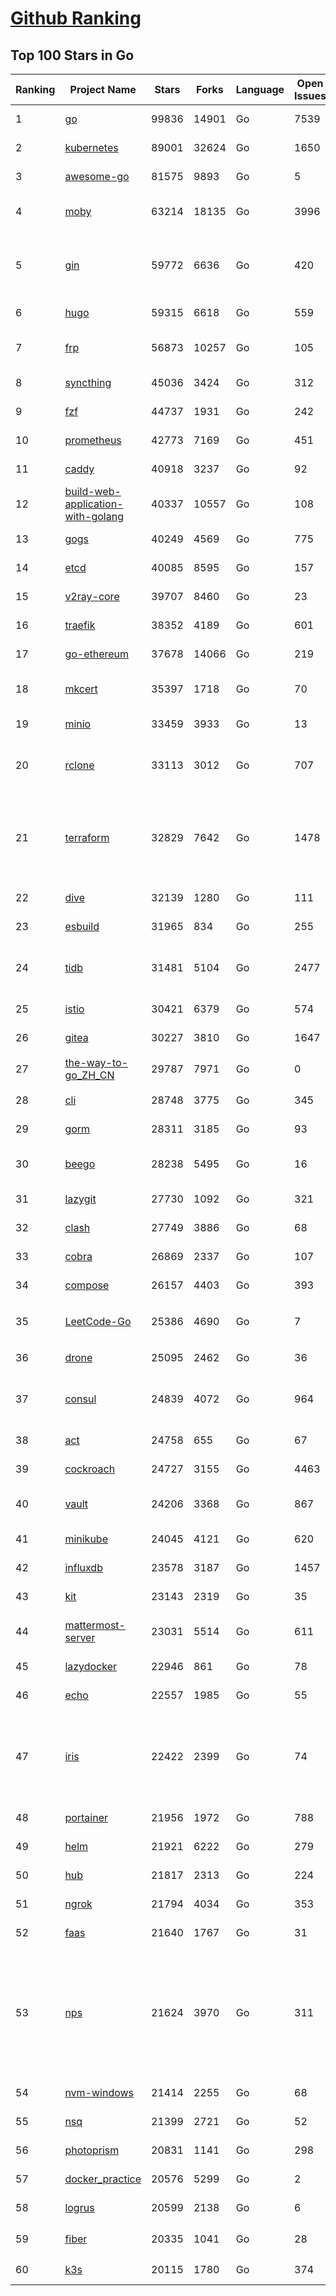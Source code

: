 [Github Ranking](../README.md)
==========

## Top 100 Stars in Go

| Ranking | Project Name | Stars | Forks | Language | Open Issues | Description | Last Commit |
| ------- | ------------ | ----- | ----- | -------- | ----------- | ----------- | ----------- |
| 1 | [go](https://github.com/golang/go) | 99836 | 14901 | Go | 7539 | The Go programming language | 2022-06-03T21:53:06Z |
| 2 | [kubernetes](https://github.com/kubernetes/kubernetes) | 89001 | 32624 | Go | 1650 | Production-Grade Container Scheduling and Management | 2022-06-04T01:52:59Z |
| 3 | [awesome-go](https://github.com/avelino/awesome-go) | 81575 | 9893 | Go | 5 | A curated list of awesome Go frameworks, libraries and software | 2022-06-04T02:48:57Z |
| 4 | [moby](https://github.com/moby/moby) | 63214 | 18135 | Go | 3996 | Moby Project - a collaborative project for the container ecosystem to assemble container-based systems | 2022-06-03T23:12:03Z |
| 5 | [gin](https://github.com/gin-gonic/gin) | 59772 | 6636 | Go | 420 | Gin is a HTTP web framework written in Go (Golang). It features a Martini-like API with much better performance -- up to 40 times faster. If you need smashing performance, get yourself some Gin. | 2022-06-02T03:52:28Z |
| 6 | [hugo](https://github.com/gohugoio/hugo) | 59315 | 6618 | Go | 559 | The world’s fastest framework for building websites. | 2022-06-04T00:37:57Z |
| 7 | [frp](https://github.com/fatedier/frp) | 56873 | 10257 | Go | 105 | A fast reverse proxy to help you expose a local server behind a NAT or firewall to the internet. | 2022-06-03T12:55:09Z |
| 8 | [syncthing](https://github.com/syncthing/syncthing) | 45036 | 3424 | Go | 312 | Open Source Continuous File Synchronization | 2022-06-02T13:15:42Z |
| 9 | [fzf](https://github.com/junegunn/fzf) | 44737 | 1931 | Go | 242 | :cherry_blossom: A command-line fuzzy finder | 2022-05-30T13:23:06Z |
| 10 | [prometheus](https://github.com/prometheus/prometheus) | 42773 | 7169 | Go | 451 | The Prometheus monitoring system and time series database. | 2022-06-03T16:24:04Z |
| 11 | [caddy](https://github.com/caddyserver/caddy) | 40918 | 3237 | Go | 92 | Fast, multi-platform web server with automatic HTTPS | 2022-06-03T20:13:50Z |
| 12 | [build-web-application-with-golang](https://github.com/astaxie/build-web-application-with-golang) | 40337 | 10557 | Go | 108 | A golang ebook intro how to build a web with golang | 2022-05-30T19:50:00Z |
| 13 | [gogs](https://github.com/gogs/gogs) | 40249 | 4569 | Go | 775 | Gogs is a painless self-hosted Git service | 2022-06-04T02:59:14Z |
| 14 | [etcd](https://github.com/etcd-io/etcd) | 40085 | 8595 | Go | 157 | Distributed reliable key-value store for the most critical data of a distributed system | 2022-06-03T16:09:21Z |
| 15 | [v2ray-core](https://github.com/v2ray/v2ray-core) | 39707 | 8460 | Go | 23 | A platform for building proxies to bypass network restrictions. | 2022-06-01T04:01:15Z |
| 16 | [traefik](https://github.com/traefik/traefik) | 38352 | 4189 | Go | 601 | The Cloud Native Application Proxy | 2022-06-03T10:26:47Z |
| 17 | [go-ethereum](https://github.com/ethereum/go-ethereum) | 37678 | 14066 | Go | 219 | Official Go implementation of the Ethereum protocol | 2022-06-03T15:19:01Z |
| 18 | [mkcert](https://github.com/FiloSottile/mkcert) | 35397 | 1718 | Go | 70 | A simple zero-config tool to make locally trusted development certificates with any names you'd like. | 2022-05-16T17:06:09Z |
| 19 | [minio](https://github.com/minio/minio) | 33459 | 3933 | Go | 13 | Multi-Cloud Object Storage | 2022-06-04T02:11:08Z |
| 20 | [rclone](https://github.com/rclone/rclone) | 33113 | 3012 | Go | 707 | "rsync for cloud storage" - Google Drive, S3, Dropbox, Backblaze B2, One Drive, Swift, Hubic, Wasabi, Google Cloud Storage, Yandex Files | 2022-06-02T15:03:42Z |
| 21 | [terraform](https://github.com/hashicorp/terraform) | 32829 | 7642 | Go | 1478 | Terraform enables you to safely and predictably create, change, and improve infrastructure. It is an open source tool that codifies APIs into declarative configuration files that can be shared amongst team members, treated as code, edited, reviewed, and versioned. | 2022-06-03T19:18:30Z |
| 22 | [dive](https://github.com/wagoodman/dive) | 32139 | 1280 | Go | 111 | A tool for exploring each layer in a docker image | 2022-06-03T03:15:35Z |
| 23 | [esbuild](https://github.com/evanw/esbuild) | 31965 | 834 | Go | 255 | An extremely fast JavaScript and CSS bundler and minifier | 2022-06-02T15:08:17Z |
| 24 | [tidb](https://github.com/pingcap/tidb) | 31481 | 5104 | Go | 2477 | TiDB is an open-source, cloud-native, distributed, MySQL-Compatible database for elastic scale and real-time analytics. Try free: https://tidbcloud.com/signup | 2022-06-04T02:45:33Z |
| 25 | [istio](https://github.com/istio/istio) | 30421 | 6379 | Go | 574 | Connect, secure, control, and observe services. | 2022-06-04T00:28:33Z |
| 26 | [gitea](https://github.com/go-gitea/gitea) | 30227 | 3810 | Go | 1647 | Git with a cup of tea, painless self-hosted git service | 2022-06-04T01:30:53Z |
| 27 | [the-way-to-go_ZH_CN](https://github.com/unknwon/the-way-to-go_ZH_CN) | 29787 | 7971 | Go | 0 | 《The Way to Go》中文译本，中文正式名《Go 入门指南》 | 2022-05-26T16:09:15Z |
| 28 | [cli](https://github.com/cli/cli) | 28748 | 3775 | Go | 345 | GitHub’s official command line tool | 2022-06-03T21:44:15Z |
| 29 | [gorm](https://github.com/go-gorm/gorm) | 28311 | 3185 | Go | 93 | The fantastic ORM library for Golang, aims to be developer friendly | 2022-06-01T03:50:57Z |
| 30 | [beego](https://github.com/beego/beego) | 28238 | 5495 | Go | 16 | beego is an open-source, high-performance web framework for the Go programming language. | 2022-06-01T13:21:51Z |
| 31 | [lazygit](https://github.com/jesseduffield/lazygit) | 27730 | 1092 | Go | 321 | simple terminal UI for git commands | 2022-06-04T02:26:27Z |
| 32 | [clash](https://github.com/Dreamacro/clash) | 27749 | 3886 | Go | 68 | A rule-based tunnel in Go. | 2022-06-01T13:43:36Z |
| 33 | [cobra](https://github.com/spf13/cobra) | 26869 | 2337 | Go | 107 | A Commander for modern Go CLI interactions | 2022-06-02T09:38:22Z |
| 34 | [compose](https://github.com/docker/compose) | 26157 | 4403 | Go | 393 | Define and run multi-container applications with Docker | 2022-06-02T14:37:36Z |
| 35 | [LeetCode-Go](https://github.com/halfrost/LeetCode-Go) | 25386 | 4690 | Go | 7 | ✅ Solutions to LeetCode by Go, 100% test coverage, runtime beats 100% / LeetCode 题解 | 2022-06-03T19:12:27Z |
| 36 | [drone](https://github.com/harness/drone) | 25095 | 2462 | Go | 36 | Drone is a Container-Native, Continuous Delivery Platform | 2022-05-31T11:21:04Z |
| 37 | [consul](https://github.com/hashicorp/consul) | 24839 | 4072 | Go | 964 | Consul is a distributed, highly available, and data center aware solution to connect and configure applications across dynamic, distributed infrastructure. | 2022-06-04T01:01:43Z |
| 38 | [act](https://github.com/nektos/act) | 24758 | 655 | Go | 67 | Run your GitHub Actions locally 🚀 | 2022-06-03T14:35:40Z |
| 39 | [cockroach](https://github.com/cockroachdb/cockroach) | 24727 | 3155 | Go | 4463 | CockroachDB - the open source, cloud-native distributed SQL database. | 2022-06-04T03:01:35Z |
| 40 | [vault](https://github.com/hashicorp/vault) | 24206 | 3368 | Go | 867 | A tool for secrets management, encryption as a service, and privileged access management | 2022-06-04T00:34:45Z |
| 41 | [minikube](https://github.com/kubernetes/minikube) | 24045 | 4121 | Go | 620 | Run Kubernetes locally | 2022-06-03T23:50:04Z |
| 42 | [influxdb](https://github.com/influxdata/influxdb) | 23578 | 3187 | Go | 1457 | Scalable datastore for metrics, events, and real-time analytics | 2022-06-03T23:45:06Z |
| 43 | [kit](https://github.com/go-kit/kit) | 23143 | 2319 | Go | 35 | A standard library for microservices. | 2022-06-02T18:53:39Z |
| 44 | [mattermost-server](https://github.com/mattermost/mattermost-server) | 23031 | 5514 | Go | 611 | Mattermost is an open source platform for secure collaboration across the entire software development lifecycle. | 2022-06-04T02:43:59Z |
| 45 | [lazydocker](https://github.com/jesseduffield/lazydocker) | 22946 | 861 | Go | 78 | The lazier way to manage everything docker | 2022-06-03T16:24:00Z |
| 46 | [echo](https://github.com/labstack/echo) | 22557 | 1985 | Go | 55 | High performance, minimalist Go web framework | 2022-05-31T07:02:13Z |
| 47 | [iris](https://github.com/kataras/iris) | 22422 | 2399 | Go | 74 | The fastest HTTP/2 Go Web Framework. A true successor of expressjs and laravel. Supports AWS Lambda, gRPC, MVC, Unique Router, Websockets, Sessions, Test suite, Dependency Injection and more. Thank you / 谢谢 https://github.com/kataras/iris/issues/1329 | 2022-06-03T23:42:36Z |
| 48 | [portainer](https://github.com/portainer/portainer) | 21956 | 1972 | Go | 788 | Making Docker and Kubernetes management easy. | 2022-06-03T17:12:27Z |
| 49 | [helm](https://github.com/helm/helm) | 21921 | 6222 | Go | 279 | The Kubernetes Package Manager | 2022-06-03T11:52:53Z |
| 50 | [hub](https://github.com/github/hub) | 21817 | 2313 | Go | 224 | A command-line tool that makes git easier to use with GitHub. | 2022-04-04T13:16:50Z |
| 51 | [ngrok](https://github.com/inconshreveable/ngrok) | 21794 | 4034 | Go | 353 | Introspected tunnels to localhost | 2022-05-17T08:00:28Z |
| 52 | [faas](https://github.com/openfaas/faas) | 21640 | 1767 | Go | 31 | OpenFaaS - Serverless Functions Made Simple | 2022-06-03T14:22:52Z |
| 53 | [nps](https://github.com/ehang-io/nps) | 21624 | 3970 | Go | 311 | 一款轻量级、高性能、功能强大的内网穿透代理服务器。支持tcp、udp、socks5、http等几乎所有流量转发，可用来访问内网网站、本地支付接口调试、ssh访问、远程桌面，内网dns解析、内网socks5代理等等……，并带有功能强大的web管理端。a lightweight, high-performance, powerful intranet penetration proxy server, with a powerful web management terminal. | 2022-05-26T07:41:46Z |
| 54 | [nvm-windows](https://github.com/coreybutler/nvm-windows) | 21414 | 2255 | Go | 68 | A node.js version management utility for Windows. Ironically written in Go. | 2022-05-28T15:04:43Z |
| 55 | [nsq](https://github.com/nsqio/nsq) | 21399 | 2721 | Go | 52 | A realtime distributed messaging platform | 2022-05-06T16:23:52Z |
| 56 | [photoprism](https://github.com/photoprism/photoprism) | 20831 | 1141 | Go | 298 | AI-Powered Photos App for the Decentralized Web 🌈💎✨ | 2022-06-02T14:28:59Z |
| 57 | [docker_practice](https://github.com/yeasy/docker_practice) | 20576 | 5299 | Go | 2 | Learn and understand Docker&Container technologies, with real DevOps practice! | 2022-05-24T10:28:56Z |
| 58 | [logrus](https://github.com/sirupsen/logrus) | 20599 | 2138 | Go | 6 | Structured, pluggable logging for Go. | 2022-06-02T14:52:09Z |
| 59 | [fiber](https://github.com/gofiber/fiber) | 20335 | 1041 | Go | 28 | ⚡️ Express inspired web framework written in Go | 2022-06-02T15:58:07Z |
| 60 | [k3s](https://github.com/k3s-io/k3s) | 20115 | 1780 | Go | 374 | Lightweight Kubernetes | 2022-06-03T00:37:49Z |


